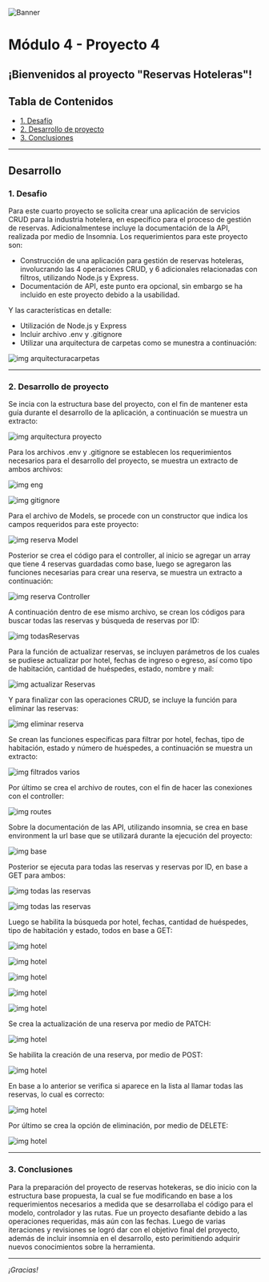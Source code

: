 ![Banner](./images/bannerppal.png)
# Módulo 4 - Proyecto 4
## ¡Bienvenidos al proyecto "Reservas Hoteleras"!

## Tabla de Contenidos
* [1. Desafío](#1-Desafío)
* [2. Desarrollo de proyecto](#3-Desarrollo-de-proyecto)
* [3. Conclusiones](#4-Conclusiones)

****
## Desarrollo

### 1. Desafio
 Para este cuarto proyecto se solicita crear una aplicación de servicios CRUD para la industria hotelera, en específico para el proceso de gestión de reservas. Adicionalmentese incluye la documentación de la API, realizada por medio de Insomnia.
 Los requerimientos para este proyecto son:
- Construcción de una aplicación para gestión de reservas hoteleras, involucrando las 4 operaciones CRUD, y 6 adicionales relacionadas con filtros, utilizando Node.js y Express.
- Documentación de API, este punto era opcional, sin embargo se ha incluido en este proyecto debido a la usabilidad.
  
Y las características en detalle:
- Utilización de Node.js y Express
- Incluir archivo .env y .gitignore
- Utilizar una arquitectura de carpetas como se munestra a continuación:

 ![img arquitecturacarpetas](./images/arquitectura.png)
  

  ****

### 2. Desarrollo de proyecto
 Se incia con la estructura base del proyecto, con el fin de mantener esta guía durante el desarrollo de la aplicación, a continuación se muestra un extracto:
 
 ![img arquitectura proyecto](./images/arquitecturaproyecto.png)

 Para los archivos .env y .gitignore se establecen los requerimientos necesarios para el desarrollo del proyecto, se muestra un extracto de ambos archivos:

 ![img eng](./images/env.png)
 
 ![img gitignore](./images/gitignore.png)
 
 Para el archivo de Models, se procede con un constructor que indica los campos requeridos para este proyecto:
 
 ![img reserva Model](./images/reservaModel.png)

 Posterior se crea el código para el controller, al inicio se agregar un array que tiene 4 reservas guardadas como base, luego se agregaron las funciones necesarias para crear una reserva, se muestra un extracto a continuación:
 
 ![img reserva Controller](./images/reservaController.png)

 A continuación dentro de ese mismo archivo, se crean los códigos para buscar todas las reservas y búsqueda de reservas por ID:
 
 ![img todasReservas](./images/todasReservas.png)

 Para la función de actualizar reservas, se incluyen parámetros de los cuales se pudiese actualizar por hotel, fechas de ingreso o egreso, así como tipo de habitación, cantidad de huéspedes, estado, nombre y mail:
 
 ![img actualizar Reservas](./images/actualizarReserva.png)

 Y para finalizar con las operaciones CRUD, se incluye la función para eliminar las reservas:
 
 ![img eliminar reserva](./images/eliminarReserva.png)

 Se crean las funciones específicas para filtrar por hotel, fechas, tipo de habitación, estado y número de huéspedes, a continuación se muestra un extracto:
 
 ![img filtrados varios](./images/filtradosvarios.png)

 Por último se crea el archivo de routes, con el fin de hacer las conexiones con el controller: 
 
 ![img routes](./images/routes.png)
   
 Sobre la documentación de las API, utilizando insomnia, se crea en base environment la url base que se utilizará durante la ejecución del proyecto: 
 
 ![img base](./images/baseinsomnia.png)

 Posterior se ejecuta para todas las reservas y reservas por ID, en base a GET para ambos:
 
 ![img todas las reservas](./images/todasreservasinsomnia.png)

 ![img todas las reservas](./images/idreservainsomnia.png)

 Luego se habilita la búsqueda por hotel, fechas, cantidad de huéspedes, tipo de habitación y estado, todos en base a GET:
  
 ![img hotel](./images/porhotelinsomnia.png)

 ![img hotel](./images/fechasinsomnia.png)

 ![img hotel](./images/huespedesinsomnia.png)

 ![img hotel](./images/habitacioninsomnia.png)
 
 ![img hotel](./images/estadoinsomnia.png)

 Se crea la actualización de una reserva por medio de PATCH:

 ![img hotel](./images/actualizarinsomnia.png)

 Se habilita la creación de una reserva, por medio de POST:
 
 ![img hotel](./images/crearinsomnia.png)
 
 En base a lo anterior se verifica si aparece en la lista al llamar todas las reservas, lo cual es correcto:
 
 ![img hotel](./images/crearinsomnia_verificación.png)

 Por último se crea la opción de eliminación, por medio de DELETE:

 ![img hotel](./images/eliminarinsomnia.png)
 

 
  ****
  
  ### 3. Conclusiones
 Para la preparación del proyecto de reservas hotekeras, se dio inicio con la estructura base propuesta, la cual se fue modificando en base a los requerimientos necesarios a medida que se desarrollaba el código para el modelo, controlador y las rutas. Fue un proyecto desafiante debido a las operaciones requeridas, más aún con las fechas. Luego de varias iteraciones y  revisiones se logró dar con el objetivo final del proyecto, además de incluir insomnia en el desarrollo, esto perimitiendo adquirir nuevos conocimientos sobre la herramienta.
  ****
*¡Gracias!*


